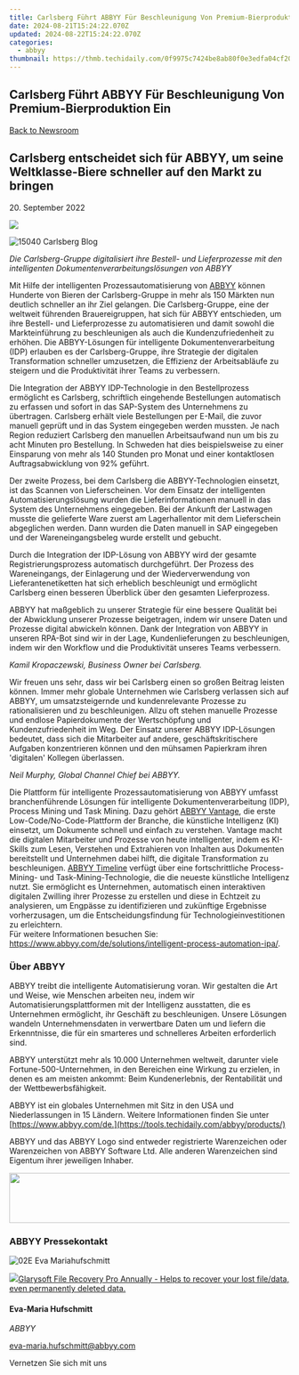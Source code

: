 ```yaml
---
title: Carlsberg Führt ABBYY Für Beschleunigung Von Premium-Bierproduktion Ein
date: 2024-08-21T15:24:22.070Z
updated: 2024-08-22T15:24:22.070Z
categories:
  - abbyy
thumbnail: https://thmb.techidaily.com/0f9975c7424be8ab80f0e3edfa04cf204d756fbbde35db8886dbe8cbc049b368.jpg
---
```


## Carlsberg Führt ABBYY Für Beschleunigung Von Premium-Bierproduktion Ein

[Back to Newsroom](https://tools.techidaily.com/abbyy/products/)

## Carlsberg entscheidet sich für ABBYY, um seine Weltklasse-Biere schneller auf den Markt zu bringen

20\. September 2022

![](https://content.abbyy.com/-/media/project/abbyy/abbyy/branchtemplates/shutterstock_1272462163_1296-x-729.jpg?h=729&iar=0&w=1296)

![15040 Carlsberg Blog](https://static1.abbyy.com/abbyycommedia/35962/15040_carlsberg_blog.png) 

_Die Carlsberg-Gruppe digitalisiert ihre Bestell- und Lieferprozesse mit den intelligenten Dokumentenverarbeitungslösungen von ABBYY_

Mit Hilfe der intelligenten Prozessautomatisierung von [ABBYY](https://tools.techidaily.com/abbyy/products/) können Hunderte von Bieren der Carlsberg-Gruppe in mehr als 150 Märkten nun deutlich schneller an ihr Ziel gelangen. Die Carlsberg-Gruppe, eine der weltweit führenden Brauereigruppen, hat sich für ABBYY entschieden, um ihre Bestell- und Lieferprozesse zu automatisieren und damit sowohl die Markteinführung zu beschleunigen als auch die Kundenzufriedenheit zu erhöhen. Die ABBYY-Lösungen für intelligente Dokumentenverarbeitung (IDP) erlauben es der Carlsberg-Gruppe, ihre Strategie der digitalen Transformation schneller umzusetzen, die Effizienz der Arbeitsabläufe zu steigern und die Produktivität ihrer Teams zu verbessern.

Die Integration der ABBYY IDP-Technologie in den Bestellprozess ermöglicht es Carlsberg, schriftlich eingehende Bestellungen automatisch zu erfassen und sofort in das SAP-System des Unternehmens zu übertragen. Carlsberg erhält viele Bestellungen per E-Mail, die zuvor manuell geprüft und in das System eingegeben werden mussten. Je nach Region reduziert Carlsberg den manuellen Arbeitsaufwand nun um bis zu acht Minuten pro Bestellung. In Schweden hat dies beispielsweise zu einer Einsparung von mehr als 140 Stunden pro Monat und einer kontaktlosen Auftragsabwicklung von 92% geführt.

Der zweite Prozess, bei dem Carlsberg die ABBYY-Technologien einsetzt, ist das Scannen von Lieferscheinen. Vor dem Einsatz der intelligenten Automatisierungslösung wurden die Lieferinformationen manuell in das System des Unternehmens eingegeben. Bei der Ankunft der Lastwagen musste die gelieferte Ware zuerst am Lagerhallentor mit dem Lieferschein abgeglichen werden. Dann wurden die Daten manuell in SAP eingegeben und der Wareneingangsbeleg wurde erstellt und gebucht.

Durch die Integration der IDP-Lösung von ABBYY wird der gesamte Registrierungsprozess automatisch durchgeführt. Der Prozess des Wareneingangs, der Einlagerung und der Wiederverwendung von Lieferantenetiketten hat sich erheblich beschleunigt und ermöglicht Carlsberg einen besseren Überblick über den gesamten Lieferprozess.

ABBYY hat maßgeblich zu unserer Strategie für eine bessere Qualität bei der Abwicklung unserer Prozesse beigetragen, indem wir unsere Daten und Prozesse digital abwickeln können. Dank der Integration von ABBYY in unseren RPA-Bot sind wir in der Lage, Kundenlieferungen zu beschleunigen, indem wir den Workflow und die Produktivität unseres Teams verbessern.

_Kamil Kropaczewski, Business Owner bei Carlsberg._

Wir freuen uns sehr, dass wir bei Carlsberg einen so großen Beitrag leisten können. Immer mehr globale Unternehmen wie Carlsberg verlassen sich auf ABBYY, um umsatzsteigernde und kundenrelevante Prozesse zu rationalisieren und zu beschleunigen. Allzu oft stehen manuelle Prozesse und endlose Papierdokumente der Wertschöpfung und Kundenzufriedenheit im Weg. Der Einsatz unserer ABBYY IDP-Lösungen bedeutet, dass sich die Mitarbeiter auf andere, geschäftskritischere Aufgaben konzentrieren können und den mühsamen Papierkram ihren 'digitalen' Kollegen überlassen.

_Neil Murphy, Global Channel Chief bei ABBYY._

Die Plattform für intelligente Prozessautomatisierung von ABBYY umfasst branchenführende Lösungen für intelligente Dokumentenverarbeitung (IDP), Process Mining und Task Mining. Dazu gehört [ABBYY Vantage](https://tools.techidaily.com/abbyy/products/), die erste Low-Code/No-Code-Plattform der Branche, die künstliche Intelligenz (KI) einsetzt, um Dokumente schnell und einfach zu verstehen. Vantage macht die digitalen Mitarbeiter und Prozesse von heute intelligenter, indem es KI-Skills zum Lesen, Verstehen und Extrahieren von Inhalten aus Dokumenten bereitstellt und Unternehmen dabei hilft, die digitale Transformation zu beschleunigen. [ABBYY Timeline](https://tools.techidaily.com/abbyy/products/) verfügt über eine fortschrittliche Process-Mining- und Task-Mining-Technologie, die die neueste künstliche Intelligenz nutzt. Sie ermöglicht es Unternehmen, automatisch einen interaktiven digitalen Zwilling ihrer Prozesse zu erstellen und diese in Echtzeit zu analysieren, um Engpässe zu identifizieren und zukünftige Ergebnisse vorherzusagen, um die Entscheidungsfindung für Technologieinvestitionen zu erleichtern.  
Für weitere Informationen besuchen Sie: <https://www.abbyy.com/de/solutions/intelligent-process-automation-ipa/>.

### Über ABBYY

ABBYY treibt die intelligente Automatisierung voran. Wir gestalten die Art und Weise, wie Menschen arbeiten neu, indem wir Automatisierungsplattformen mit der Intelligenz ausstatten, die es Unternehmen ermöglicht, ihr Geschäft zu beschleunigen. Unsere Lösungen wandeln Unternehmensdaten in verwertbare Daten um und liefern die Erkenntnisse, die für ein smarteres und schnelleres Arbeiten erforderlich sind.

ABBYY unterstützt mehr als 10.000 Unternehmen weltweit, darunter viele Fortune-500-Unternehmen, in den Bereichen eine Wirkung zu erzielen, in denen es am meisten ankommt: Beim Kundenerlebnis, der Rentabilität und der Wettbewerbsfähigkeit.

ABBYY ist ein globales Unternehmen mit Sitz in den USA und Niederlassungen in 15 Ländern. Weitere Informationen finden Sie unter [https://www.abbyy.com/de.](https://tools.techidaily.com/abbyy/products/)

ABBYY und das ABBYY Logo sind entweder registrierte Warenzeichen oder Warenzeichen von ABBYY Software Ltd. Alle anderen Warenzeichen sind Eigentum ihrer jeweiligen Inhaber. 

<!-- affiliate ads begin -->
<a href="https://united.elfm.net/c/5597632/517826/4704" target="_top" id="517826"><img src="//a.impactradius-go.com/display-ad/4704-517826" border="0" alt="" width="728" height="90"/></a><img height="0" width="0" src="https://united.elfm.net/i/5597632/517826/4704" style="position:absolute;visibility:hidden;" border="0" />
<!-- affiliate ads end -->
### ABBYY Pressekontakt

![02E Eva Mariahufschmitt](https://static4.abbyy.com/abbyycommedia/23663/02e-eva-mariahufschmitt.png)

<!-- affiliate ads begin -->
<a href="https://order.glarysoft.com/order/checkout.php?PRODS=35504869&QTY=1&AFFILIATE=108875&CART=1"><img src="https://secure.avangate.com/images/merchant/6734fa703f6633ab896eecbdfad8953a/products/1_FR-200-1.png" border="0">Glarysoft File Recovery Pro Annually -  Helps to recover your lost file/data, even permanently deleted data. 
</a>
<!-- affiliate ads end -->
#### Eva-Maria Hufschmitt

_ABBYY_

[eva-maria.hufschmitt@abbyy.com](https://tools.techidaily.com/abbyy/products/) 

Vernetzen Sie sich mit uns

<ins class="adsbygoogle"
     style="display:block"
     data-ad-format="autorelaxed"
     data-ad-client="ca-pub-7571918770474297"
     data-ad-slot="1223367746"></ins>



<ins class="adsbygoogle"
     style="display:block"
     data-ad-client="ca-pub-7571918770474297"
     data-ad-slot="8358498916"
     data-ad-format="auto"
     data-full-width-responsive="true"></ins>
